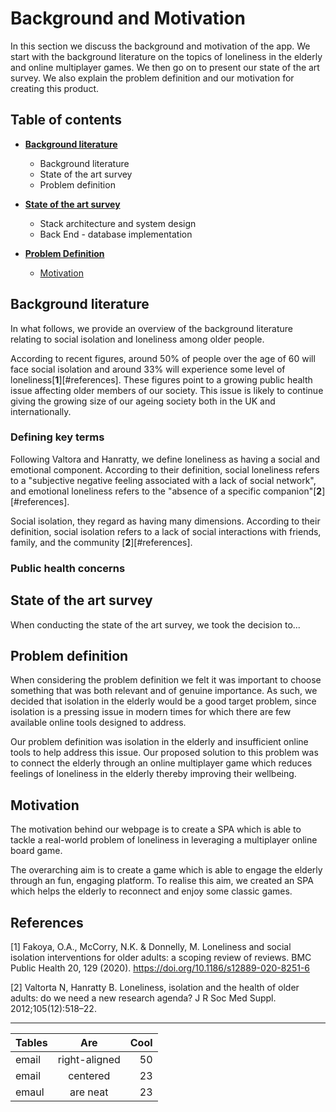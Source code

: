 # Background and Motivation

In this section we discuss the background and motivation of the app. We start with the background literature on the topics of loneliness in the elderly and online multiplayer games. We then go on to present our state of the art survey. We also explain the problem definition and our motivation for creating this product.

## Table of contents

* [**Background literature**](#background-literature)
   * Background literature
   * State of the art survey
   * Problem definition


* [**State of the art survey**](#state-of-the-art-survey)
   * Stack architecture and system design
   * Back End - database implementation


* [**Problem Definition**](#problem-definition)
   * [Motivation](#motivation)


## Background literature

In what follows, we provide an overview of the background literature relating to social isolation and loneliness among older people.

According to recent figures, around 50% of people over the age of 60 will face social isolation and around 33% will experience some level of loneliness[**1**][#references]. These figures point to a growing public health issue affecting older members of our society. This issue is likely to continue giving the growing size of our ageing society both in the UK and internationally.

### Defining key terms

Following Valtora and Hanratty, we define loneliness as having a social and emotional component. According to their definition, social loneliness refers to a "subjective negative feeling associated with a lack of social network", and emotional loneliness refers to the "absence of a specific companion"[**2**][#references].

Social isolation, they regard as having many dimensions. According to their definition, social isolation refers to a lack of social interactions with friends, family, and the community [**2**][#references].

### Public health concerns



## State of the art survey

When conducting the state of the art survey, we took the decision to...


## Problem definition

When considering the problem definition we felt it was important to choose something that was both relevant and of genuine importance. As such, we decided that isolation in the elderly would be a good target problem, since isolation is a pressing issue in modern times for which there are few available online tools designed to address.

Our problem definition was isolation in the elderly and insufficient online tools to help address this issue. Our proposed solution to this problem was to connect the elderly through an online multiplayer game which reduces feelings of loneliness in the elderly thereby improving their wellbeing.

## Motivation

The motivation behind our webpage is to create a SPA which is able to tackle a real-world problem of loneliness in leveraging a multiplayer online board game.

The overarching aim is to create a game which is able to engage the elderly through an fun, engaging platform. To realise this aim, we created an SPA which helps the elderly to reconnect and enjoy some classic games.

## References

[1] Fakoya, O.A., McCorry, N.K. & Donnelly, M. Loneliness and social isolation interventions for older adults: a scoping review of reviews. BMC Public Health 20, 129 (2020). https://doi.org/10.1186/s12889-020-8251-6

[2] Valtorta N, Hanratty B. Loneliness, isolation and the health of older adults: do we need a new research agenda? J R Soc Med Suppl. 2012;105(12):518–22.

___



| Tables        | Are           | Cool  |
| ------------- |:-------------:| -----:|
| email         | right-aligned | 50    |
| email         | centered      | 23    |
| emaul         | are neat      | 23    |
